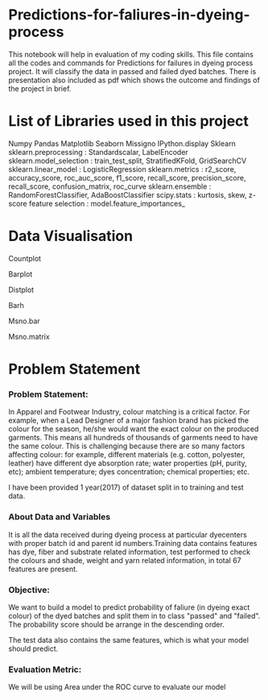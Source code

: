 # Predictions-for-faliures-in-dyeing-process
This notebook will help in evaluation of my coding skills.
This file contains all the codes and commands for Predictions for failures in dyeing process project. 
It will classify the data in passed and failed dyed batches. 
There is presentation also included as pdf which shows the outcome and findings of the project in brief.

# List of Libraries used in this project
Numpy
Pandas
Matplotlib
Seaborn
Missigno
IPython.display
Sklearn
sklearn.preprocessing : Standardscalar, LabelEncoder
sklearn.model_selection : train_test_split, StratifiedKFold, GridSearchCV
sklearn.linear_model : LogisticRegression
sklearn.metrics : r2_score, accuracy_score, roc_auc_score, f1_score, recall_score, precision_score, recall_score, confusion_matrix, roc_curve
sklearn.ensemble : RandomForestClassifier, AdaBoostClassifier
scipy.stats : kurtosis, skew, z-score
feature selection : model.feature_importances_

# Data Visualisation 
Countplot

Barplot

Distplot

Barh

Msno.bar

Msno.matrix

# Problem Statement

### Problem Statement:
In Apparel and Footwear Industry, colour matching is a critical factor. For example, when a Lead Designer of a major fashion brand has picked the colour for the season, he/she would want the exact colour on the produced garments. This means all hundreds of thousands of garments need to have the same colour. This is challenging because there are so many factors affecting colour: for example, different materials (e.g. cotton, polyester, leather) have different dye absorption rate; water properties (pH, purity, etc); ambient temperature; dyes concentration; chemical properties; etc.

I have been provided 1 year(2017) of dataset split in to training and test data. 

### About Data and Variables
It is all the data received during dyeing process at particular dyecenters with proper batch id and parent id numbers.Training data contains features has dye, fiber and substrate related information, test performed to check the colours and shade, weight and yarn related information, in total 67 features are present.


### Objective:
We want to build a model to predict probability of faliure (in dyeing exact colour) of the dyed batches and split them in to class "passed" and "failed". The probability score should be arrange in the descending order. 

The test data also contains the same features, which is what your model should predict.

### Evaluation Metric:
We will be using Area under the ROC curve to evaluate our model

                                         
                            
                             
                            
